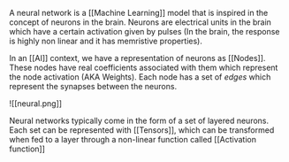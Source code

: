 A neural network is a [[Machine Learning]] model that is inspired in the concept of neurons in the brain.
Neurons are electrical units in the brain which have a certain activation given by pulses (In the brain, the response is highly non linear and it has memristive properties).

In an [[AI]] context, we have a representation of neurons as [[Nodes]]. These nodes have real coefficients associated with them which represent the node activation (AKA Weights).
Each node has a set of *edges* which represent the synapses between the neurons. 

![[neural.png]]

Neural networks typically come in the form of a set of layered neurons. 
Each set can be represented with [[Tensors]], which can be transformed when fed to a layer through a non-linear function called [[Activation function]] 
